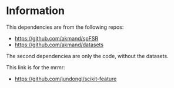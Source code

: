 # Information 
This dependencies are from the following repos:
- https://github.com/akmand/spFSR
- https://github.com/akmand/datasets

The second dependenciea are only the code, without the datasets.

This link is for the mrmr:
- https://github.com/jundongl/scikit-feature